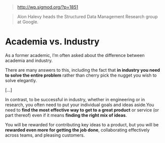 > http://wp.sigmod.org/?p=1851

> Alon Halevy heads the Structured Data Management Research group at Google. 

# Academia vs. Industry

As a former academic, I’m often asked about the difference between academia and industry. 

There are many answers to this, including the fact that **in industry you need to solve the entire problem** rather than cherry pick the nugget you wish to solve elegantly. 

[...]

In contrast, to be successful in industry, whether in engineering or in research, you often need to put your individual goals and ideas aside.You need to **find the most effective way to get to a great product** or service (or part thereof) even if it means **finding the right mix of ideas**. 

You will be rewarded for contributing key ideas to a product, but you will be **rewarded even more for getting the job done**, collaborating effectively across teams, and pleasing customers. 

